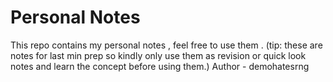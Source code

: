 # Personal Notes
This repo contains my personal notes , feel free to use them . (tip: these are notes for last min prep so kindly only use them as revision or quick look notes and learn the concept before using them.)
Author - demohatesrng
